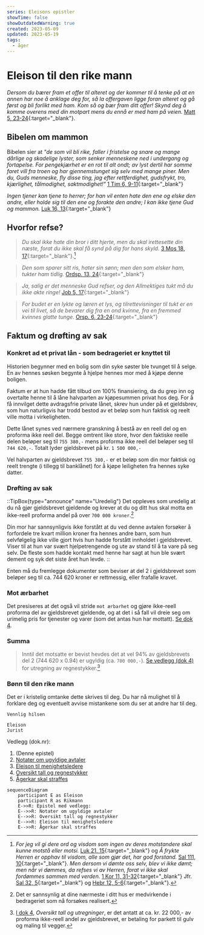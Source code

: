 ```yaml
---
series: Eleisons epistler
showTime: false
showOutdatedWarning: true
created: 2023-05-09
updated: 2023-05-19
tags:
  - åger
---
```


# Eleison til den rike mann
_Dersom du bærer fram et offer til alteret og der kommer til å tenke på at en annen har noe å anklage deg for, så la offergaven ligge foran alteret og gå først og bli forlikt med ham. Kom så og bær fram ditt offer! Skynd deg å komme overens med din motpart mens du ennå er med ham på veien._ [Matt 5, 23-24](https://no.bibelsite.com/matthew/5-23.htm){:target="_blank"}.

## Bibelen om mammon
Bibelen sier at _"de som vil bli rike, faller i fristelse og snare og mange dårlige og skadelige lyster, som senker menneskene ned i undergang og fortapelse. For pengekjærhet er en rot til alt ondt; av lyst dertil har somme faret vill fra troen og har gjennemstunget sig selv med mange piner. Men du, Guds menneske, fly disse ting, jag efter rettferdighet, gudsfrykt, tro, kjærlighet, tålmodighet, saktmodighet!"_ [1 Tim 6, 9-11](https://no.bibelsite.com/1_timothy/6-9.htm){:target="_blank"}

_Ingen tjener kan tjene to herrer; for han vil enten hate den ene og elske den andre, eller holde sig til den ene og forakte den andre; I kan ikke tjene Gud og mammon._ [Luk 16, 13](https://no.bibelsite.com/luke/16-13.htm){:target="_blank"}

## Hvorfor refse?
> _Du skal ikke hate din bror i ditt hjerte, men du skal irettesette din næste, forat du ikke skal få synd på dig for hans skyld._ [3 Mos 18, 17](https://no.bibelsite.com/leviticus/19-17.htm){:target="_blank"}.[^1]

> _Den som sparer sitt ris, hater sin sønn; men den som elsker ham, tukter ham tidlig._ [Ordsp. 13, 24](https://no.bibelsite.com/proverbs/13-24.htm){:target="_blank"}

> _Ja, salig er det menneske Gud refser, og den Allmektiges tukt må du ikke akte ringe!_ [Job 5, 17](https://no.bibelsite.com/job/5-17.htm){:target="_blank"}

> _For budet er en lykte og læren et lys, og tilrettevisninger til tukt er en vei til livet, så de bevarer dig fra en ond kvinne, fra en fremmed kvinnes glatte tunge._ [Orsp. 6, 23-24](https://no.bibelsite.com/proverbs/6-23.htm){:target="_blank"}

## Faktum og drøfting av sak
### Konkret ad et privat lån - som bedrageriet er knyttet til
Historien begynner med en bolig som din syke søster ble tvunget til å selge. En av hennes søsken begynte å hjelpe hennes mor med å kjøpe denne boligen.

Faktum er at hun hadde fått tilbud om 100% finansiering, da du grep inn og overtalte henne til å låne halvparten av kjøpesummen privat hos deg. For å få innvilget dette avdragsfrie private lånet, skrev hun under på et gjeldsbrev, som hun naturligvis har trodd bestod av et beløp som hun faktisk og reelt ville motta i virkeligheten. 

Dette lånet synes ved nærmere granskning å bestå av en reell del og en proforma ikke reell del. Begge omtrent like store, hvor den faktiske reelle delen beløper seg til `755 380,-` mens proforma ikke reell del beløper seg til `744 620,-`. Totalt lyder gjeldsbrevet på kr. `1 500 000,-`

Vel halvparten av gjeldsbrevet `755 380,-` er et beløp som din mor faktisk og reelt trengte (i tillegg til banklånet) for å kjøpe leiligheten fra hennes syke datter.

### Drøfting av sak
::TipBox{type="announce" name="Uredelig"}
Det oppleves som uredelig at du nå gjør gjeldsbrevet gjeldende og krever at du og ditt hus skal motta en ikke-reell proforma andel på over `700 000 kroner`.[^2] 

Din mor har sannsynligvis ikke forstått at du ved denne avtalen forsøker å forfordele tre kvart million kroner fra hennes andre barn, som hun selvfølgelig ikke ville gjort hvis hun hadde forstått innholdet i gjeldsbrevet. Viser til at hun var svært hjelpetrengende og ute av stand til å ta vare på seg selv. De fleste som hadde kontakt med henne har sagt at hun ble svært dement og syk det siste året hun levde.
::

Enten må du fremlegge dokumenter som beviser at del 2 i gjeldsbrevet som beløper seg til ca. 744 620 kroner er rettmessig, eller frafalle kravet.

### Mot ærbarhet
Det presiseres at det også vil stride `mot ærbarhet` og gjøre ikke-reell proforma del av gjeldsbrevet gjeldende, og at det i så fall vil dreie seg om urimelig pris for tjenester og varer (som det antas hun har mottatt). [Se dok 4](/article/griskhet/vedlegg-tall-og-regnestykker).

### Summa
> Inntil det motsatte er bevist hevdes det at vel 94% av gjeldsbrevets del 2 (744 620 x 0.94) er ugyldig (ca. `700 000,-`). [ Se vedlegg (dok 4)](/article/griskhet/vedlegg-tall-og-regnestykker) for utregning av regnestykker.[^3]

### Bønn til den rike mann
Det er i kristelig omtanke dette skrives til deg. Du har nå mulighet til å forklare deg og eventuelt avvise mistankene som du ser at andre har til deg.

```
Vennlig hilsen

Eleison
Jurist
```

Vedlegg (dok.nr):  

1. (Denne epistel)
2. [Notater om ugyldige avtaler](/article/eleisons-epistler/griskhet/vedlegg-om-ugyldige-avtaler)
3. [Eleison til menighetsledere](/article/eleisons-epistler/griskhet/eleison-til-menighetsledere)
4. [Oversikt tall og regnestykker](/article/eleisons-epistler/griskhet/vedlegg-tall-og-regnestykker)
5. [Ågerkar skal straffes](/article/eleisons-epistler/griskhet/eleison-til-menigheten)

```mermaid
sequenceDiagram
    participant E as Eleison
    participant R as Rikmann
    E->>R: Epistel med vedlegg:
    E-->>R: Notater om ugyldige avtaler
    E-->>R: Oversikt tall og regnestykker
    E-->>R: Eleison til menighetsledere
    E-->>R: Ågerkar skal straffes
```

[^1]: _For jeg vil gi dere ord og visdom som ingen av deres motstandere skal kunne motstå eller motsi._ [Luk 21, 15](https://no.bibelsite.com/luke/21-15.htm){:target="_blank"} og _Å frykte Herren er opphav til visdom, alle som gjør det, har god forstand._ [Sal 111, 10](https://no.bibelsite.com/psalms/111-10.htm){:target="_blank"}. _Men dersom vi dømte oss selv, blev vi ikke dømt; men når vi dømmes, da refses vi av Herren, forat vi ikke skal fordømmes sammen med verden._ [1 Kor 11, 31-32](https://no.bibelsite.com/1_corinthians/11-31.htm){:target="_blank"} Jfr. [Sal 32, 5](https://no.bibelsite.com/psalms/32-5.htm){:target="_blank"} og [Hebr 12, 5-6](https://no.bibelsite.com/hebrews/12-5.htm){:target="_blank"}.
[^2]: Det er sannsynlig at dine nærmeste i ditt hus er medvirkende i bedrageriet som nå forsøkes realisert.
[^3]: [I dok 4](/article/griskhet/vedlegg-tall-og-regnestykker), _Oversikt tall og utregninger_, er det antatt at ca. kr. 22 000,- av proforma ikke-reell andel av gjeldsbrevet, er betaling for parkett til gulv og maling til vegger.